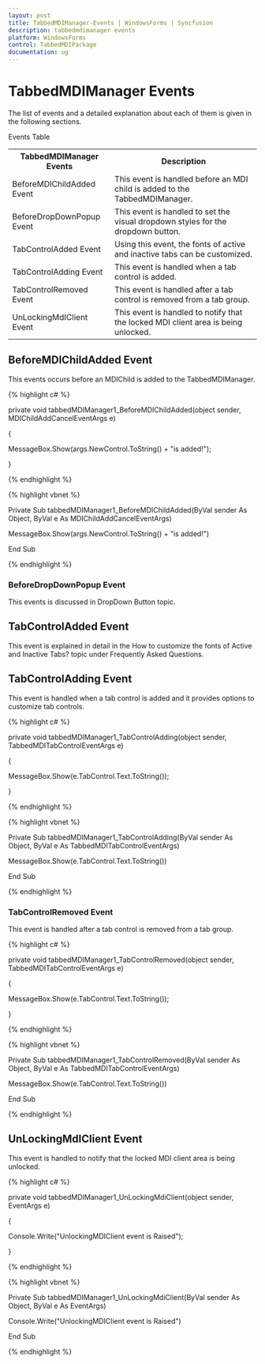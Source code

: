 ```yaml
---
layout: post
title: TabbedMDIManager-Events | WindowsForms | Syncfusion
description: tabbedmdimanager events
platform: WindowsForms
control: TabbedMDIPackage 
documentation: ug
---
```


# TabbedMDIManager Events

The list of events and a detailed explanation about each of them is given in the following sections.

Events Table

<table>
<tr>
<th>
 TabbedMDIManager Events</th><th>
Description</th></tr>
<tr>
<td>
BeforeMDIChildAdded Event</td><td>
This event is handled before an MDI child is added to the TabbedMDIManager.</td></tr>
<tr>
<td>
BeforeDropDownPopup Event</td><td>
This event is handled to set the visual dropdown styles for the dropdown button. </td></tr>
<tr>
<td>
TabControlAdded Event</td><td>
Using this event, the fonts of active and inactive tabs can be customized.</td></tr>
<tr>
<td>
TabControlAdding Event</td><td>
This event is handled when a tab control is added.</td></tr>
<tr>
<td>
TabControlRemoved Event</td><td>
This event is handled after a tab control is removed from a tab group.</td></tr>
<tr>
<td>
UnLockingMdIClient Event</td><td>
This event is handled to notify that the locked MDI client area is being unlocked.</td></tr>
</table>

## BeforeMDIChildAdded Event

This events occurs before an MDIChild is added to the TabbedMDIManager.

{% highlight c# %}



private void tabbedMDIManager1_BeforeMDIChildAdded(object sender, MDIChildAddCancelEventArgs e)

{

MessageBox.Show(args.NewControl.ToString() + "is added!");

}

{% endhighlight %}

{% highlight vbnet %}



Private Sub tabbedMDIManager1_BeforeMDIChildAdded(ByVal sender As Object, ByVal e As MDIChildAddCancelEventArgs)

MessageBox.Show(args.NewControl.ToString() + "is added!")

End Sub

{% endhighlight %}

### BeforeDropDownPopup Event

This events is discussed in DropDown Button topic.

## TabControlAdded Event

This event is explained in detail in the How to customize the fonts of Active and Inactive Tabs? topic under Frequently Asked Questions. 

## TabControlAdding Event

This event is handled when a tab control is added and it provides options to customize tab controls.

{% highlight c# %}



private void tabbedMDIManager1_TabControlAdding(object sender, TabbedMDITabControlEventArgs e)

{

MessageBox.Show(e.TabControl.Text.ToString());

}

{% endhighlight %}

{% highlight vbnet %}



Private Sub tabbedMDIManager1_TabControlAdding(ByVal sender As Object, ByVal e As TabbedMDITabControlEventArgs)

MessageBox.Show(e.TabControl.Text.ToString())

End Sub

{% endhighlight %}

### TabControlRemoved Event

This event is handled after a tab control is removed from a tab group.

{% highlight c# %}



private void tabbedMDIManager1_TabControlRemoved(object sender, TabbedMDITabControlEventArgs e)

{

MessageBox.Show(e.TabControl.Text.ToString());

}

{% endhighlight %}

{% highlight vbnet %}



Private Sub tabbedMDIManager1_TabControlRemoved(ByVal sender As Object, ByVal e As TabbedMDITabControlEventArgs)

MessageBox.Show(e.TabControl.Text.ToString())

End Sub

{% endhighlight %}

## UnLockingMdIClient Event

This event is handled to notify that the locked MDI client area is being unlocked.

{% highlight c# %}



private void tabbedMDIManager1_UnLockingMdiClient(object sender, EventArgs e)

{

Console.Write("UnlockingMDIClient event is Raised");

}

{% endhighlight %}

{% highlight vbnet %}



Private Sub tabbedMDIManager1_UnLockingMdiClient(ByVal sender As Object, ByVal e As EventArgs)

Console.Write("UnlockingMDIClient event is Raised")

End Sub

{% endhighlight %}


